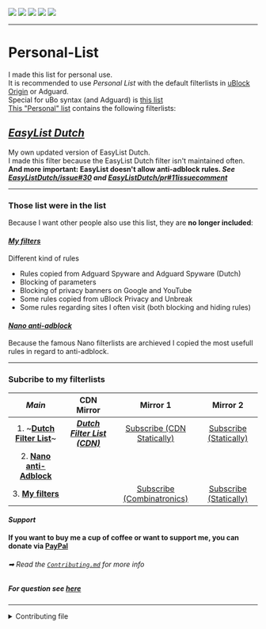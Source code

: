 <!-- [![Commit rate](https://img.shields.io/github/commit-activity/m/JohnyP36/Personal-List?label=Commits&color=succes&style=plastic)](https://github.com/JohnyP36/Personal-List/commits/master)
[![Issues](https://img.shields.io/github/issues/JohnyP36/Personal-List?label=Issues&color=red&style=plastic)](https://github.com/JohnyP36/Personal-List/issues)
[![Issues](https://img.shields.io/github/issues-closed/JohnyP36/Personal-List?color=yellowgreen&label=Issues&style=plastic)](https://github.com/JohnyP36/Personal-List/issues)
[![License](https://img.shields.io/badge/License-GPLv3-blue.svg?label=License&color=lightgrey&style=social)](https://github.com/JohnyP36/Personal-List/blob/main/LICENSE) 
[![Deploy to cdn-page branch](https://github.com/JohnyP36/Personal-List/actions/workflows/add-time.yml/badge.svg?branch=main&event=push)](https://github.com/JohnyP36/Personal-List/actions/workflows/add-time.yml) -->

<p >
<a align="center" href="https://github.com/JohnyP36/Personal-List/commits/master"><img src="https://img.shields.io/github/commit-activity/m/JohnyP36/Personal-List?label=Commits&color=succes&style=plastic" /></a>
<a align="center" href="https://github.com/JohnyP36/Personal-List/issues"><img src="https://img.shields.io/github/issues/JohnyP36/Personal-List?label=Issues&color=red&style=plastic" /></a>
<a align="center" href="https://github.com/JohnyP36/Personal-List/issues"><img src="https://img.shields.io/github/issues-closed/JohnyP36/Personal-List?color=yellowgreen&label=Issues&style=plastic" /></a>
<a align="center" href="https://github.com/JohnyP36/Personal-List/blob/main/LICENSE"><img src="https://img.shields.io/github/license/JohnyP36/Personal-List?label=License&color=lightgrey&style=social" /></a>
<a align="center" href="https://github.com/JohnyP36/Personal-List/actions/workflows/add-time.yml"><img src="https://img.shields.io/github/actions/workflow/status/JohnyP36/Personal-List/add-time.yml?color=informational&event=push&label=Deploy%20to%20cdn-page%20branch&style=plastic" /></a>
</p>

***

# Personal-List
I made this list for personal use.  
It is recommended to use _Personal List_ with the default filterlists in [uBlock Origin](https://github.com/uBlockOrigin/uAssets) or Adguard.  
Special for uBo syntax (and Adguard) is [this list](https://github.com/JohnyP36/Personal-List/blob/main/Personal%20List%20(uBo).txt)  
[This "Personal" list](https://github.com/JohnyP36/Personal-List/blob/main/Personal%20List.txt) contains the following filterlists:

## *[EasyList Dutch](https://github.com/JohnyP36/Personal-List/tree/main/easylistdutch)*
My own updated version of EasyList Dutch. <br>
I made this filter because the EasyList Dutch filter isn't maintained often. <br>
**And more important: EasyList doesn't allow anti-adblock rules. *See [EasyListDutch/issue#30](https://github.com/easylist/easylistdutch/issues/30) and [EasyListDutch/pr#11issuecomment](https://github.com/easylist/easylistdutch/pull/11#issuecomment-818864565)***

---

### Those list were in the list
Because I want other people also use this list, they are **no longer included**:
#### *[My filters](https://github.com/JohnyP36/Personal-List/blob/main/other%20lists/My%20filters.txt)*
Different kind of rules  
 - Rules copied from Adguard Spyware and Adguard Spyware (Dutch)  
 - Blocking of parameters  
 - Blocking of privacy banners on Google and YouTube  
 - Some rules copied from uBlock Privacy and Unbreak  
 - Some rules regarding sites I often visit (both blocking and hiding rules) 

#### *[Nano anti-adblock](https://github.com/JohnyP36/Personal-List/blob/main/other%20lists/Nano%20anti-Adblock.txt)* 
Because the famous Nano filterlists are archieved I copied the most usefull rules in regard to anti-adblock. 

---

### Subcribe to my filterlists
| *Main* | CDN Mirror| Mirror 1 | Mirror 2 |
| :---: | :---: | :---: | :---: |
| 1. ~**[Dutch Filter List](https://subscribe.adblockplus.org/?location=https://raw.githubusercontent.com/JohnyP36/Personal-List/main/Personal%20List%20(uBo).txt&title=Dutch%20Filter%20List)**~ | ***[Dutch Filter List (CDN)](https://subscribe.adblockplus.org/?location=https://raw.githubusercontent.com/JohnyP36/Personal-List/cdn-page/Dutch%20Filter%20List%20(uBo).txt&title=Dutch%20Filter%20List)*** | [Subscribe (CDN Statically)](https://subscribe.adblockplus.org/?location=https://cdn.statically.io/gh/JohnyP36/Personal-List/cdn-page/Dutch%20Filter%20List%20(uBo).txt&title=Dutch%20Filter%20List) | [Subscribe (Statically)](https://subscribe.adblockplus.org/?location=https://cdn.statically.io/gh/JohnyP36/Personal-List/main/Personal%20List%20(uBo).txt&title=Dutch%20Filter%20List) | 
| 2. **[Nano anti-Adblock](https://subscribe.adblockplus.org/?location=https://raw.githubusercontent.com/JohnyP36/Personal-List/main/other%20lists/Nano%20anti-Adblock.txt&title=Nano%20anti-Adblock)** | | |
| 3. **[My filters](https://subscribe.adblockplus.org/?location=https://raw.githubusercontent.com/JohnyP36/Personal-List/main/other%20lists/My%20filters.txt&title=My%20filters)** | | [Subscribe (Combinatronics)](https://subscribe.adblockplus.org/?location=https://www.combinatronics.com/JohnyP36/Personal-List/main/other%20lists/My%20filters.txt&title=My%20filters) | [Subscribe (Statically)](https://subscribe.adblockplus.org/?location=https://cdn.statically.io/gh/JohnyP36/Personal-List/main/other%20lists/My%20filters.txt&title=My%20filters) | 

#### *Support*
**If you want to buy me a cup of coffee or want to support me, you can donate via [PayPal](https://www.paypal.com/donate?hosted_button_id=8BBT5V55TGVXW)**


###### ➡ Read the [`Contributing.md`](https://github.com/JohnyP36/Personal-List/blob/main/.github/CONTRIBUTING.md) for more info

##### For question see [here](https://github.com/JohnyP36/Personal-List/issues/new?assignees=&labels=question&template=questions.yml)

---

<details><summary> Contributing file </summary>

> ### Filter lists
> 
> #### Ordening of filers 
> 
> New filter must be added on the top of each list. 
> 
> The reason is to provide an easy way to check whether a filter is still relevant. The filters at the end of the file will be the oldest filters, and also the most likely to maybe be obsolete. 
> 
> Old filters which are confirmed to still be required must be moved to the top of the list. 
> 
> **Note in addition to above: everything has to be in an *alphabetic* order!**
> 
> #### Issue number association 
> 
> **All** added filters must be associated with a formal issue number or date *(and only I have the right to break this rule)*, example:
> 
> ```
> ! https://github.com/JohnyP36/Personal-List/issues/7777 
> ||data.inertanceretinallaurel.com^  
> ! 2021-04-27  
> ||androidplanet.nl,iphoned.nl##.dynamic-content-native
> ```
> 
> This way this documents why a filter was added, and how to verify whether an old filter is still needed. The comment line preceding the filter(s) to solve a specific issue should be only a URL to the issue. The issue itself can contains all the details about how the issue was solved, and why it was solved this way, etc.
> 
> #### Commit message
> 
> Keep it simple. 
>  - Put in the title box `A:` for adding a site, `C` for changing a rule, `R` for removing a rule. Use `M` for moving a rule/rules to another part in the filterlist
>  - Put here after the site url. Example `mediamarkt.nl` ~~`https://www.mediamarkt.nl/view/`~~. 
>  - At the end put the issue number. 
> 
> So `A: mediamarkt.nl fix #7`. The issue itself will contains all the details.
> 
> ##### How to know in which lists the rule(s) belong? 
> 
> - Block (general)      = *Algemene geblokkeerde netwerkfilters*
> - Block 1p (server)    = *Advertentiedomeinen (die op server niveau geblokkeerd worden)*
> - Block 3p (server)    = *Advertentiedomeinen (die als 3e partij geblokkeerd worden)*
> - Block 1p (specific)  = *Specifieke Netwerkfilters / Advertentiedomeinen (die op server niveau geblokkeerd worden)*
> - Block 3p (specific)  = *Specifieke Advertentiedomeinen (die als 3e partij geblokkeerd worden)*
> - Block 1p (whitelist) = *Uitzonderingen netwerkfilters 1e partij*
> - Block 3p (whitelist) = *Uitzonderingen netwerkfilters 3e partij*
> - Hide (general)       = *Algemene verbergregels*
> - Hide (specific)      = *Specifieke verbergregels*
> - Hide (whitelist)     = *Uitzonderingen verbergregels*
> - Anti-Adblock         = *Anti-AdBlock*
> ---
> ##### Wiki's which are very handy when making new rules
> - *[Resources Library](https://github.com/BPower0036/AdBlockFilters/issues/3)* 
> - *[Wiki - Static filer Syntax](https://github.com/gorhill/uBlock/wiki/Static-filter-syntax#scriptinject)* 
> - *[Wiki - Scriptlets (+js)](https://github.com/gorhill/uBlock/wiki/Resources-Library#defuser-scriptlets)*
> - *[Regular Expressions (RegEx) syntax](https://developer.mozilla.org/en-US/docs/Web/JavaScript/Guide/Regular_Expressions/Cheatsheet)*
> - *[SyntaxMeaningsThatAreActuallyHumanReadable](https://github.com/DandelionSprout/adfilt/blob/master/Wiki/SyntaxMeaningsThatAreActuallyHumanReadable.md)*
 
</summary>
